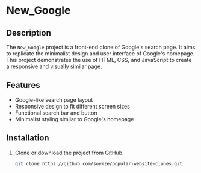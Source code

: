 # New_Google

## Description
The `New_Google` project is a front-end clone of Google's search page. It aims to replicate the minimalist design and user interface of Google's homepage. This project demonstrates the use of HTML, CSS, and JavaScript to create a responsive and visually similar page.

## Features
- Google-like search page layout
- Responsive design to fit different screen sizes
- Functional search bar and button
- Minimalist styling similar to Google's homepage

## Installation
1. Clone or download the project from GitHub.
   ```bash
   git clone https://github.com/soymze/popular-website-clones.git
